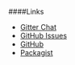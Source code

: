 ####Links

* [Gitter Chat](https://gitter.im/mosbth/design)
* [GitHub Issues](https://github.com/canax/anax-flat/issues)
* [GitHub](https://github.com/canax/anax-flat)
* [Packagist](https://packagist.org/packages/mos/anax-flat)
